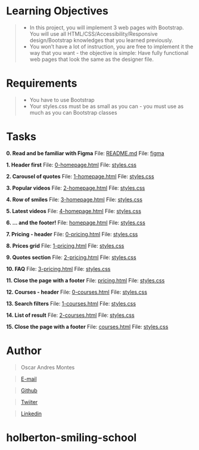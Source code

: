 # Learning Objectives

> - In this project, you will implement 3 web pages with Bootstrap. You will use all HTML/CSS/Accessibility/Responsive design/Bootstrap knowledges that you learned previously.
> - You won’t have a lot of instruction, you are free to implement it the way that you want - the objective is simple: Have fully functional web pages that look the same as the designer file.

# Requirements

> - You have to use Bootstrap
> - Your styles.css must be as small as you can - you must use as much as you can Bootstrap classes

# Tasks

**0. Read and be familiar with Figma**
File: [README.md](README.md/)
File: [figma](https://www.figma.com/files/recent/)

**1. Header first**
File: [0-homepage.html](0-homepage.html/)
File: [styles.css](styles.css/)

**2. Carousel of quotes**
File: [1-homepage.html](1-homepage.html/)
File: [styles.css](styles.css/)

**3. Popular videos**
File: [2-homepage.html](2-homepage.html/)
File: [styles.css](styles.css/)

**4. Row of smiles**
File: [3-homepage.html](3-homepage.html/)
File: [styles.css](styles.css/)

**5. Latest videos**
File: [4-homepage.html](4-homepage.html/)
File: [styles.css](styles.css/)

**6. ... and the footer!**
File: [homepage.html](homepage.html/)
File: [styles.css](styles.css/)

**7. Pricing - header**
File: [0-pricing.html](0-pricing.html/)
File: [styles.css](styles.css/)

**8. Prices grid**
File: [1-pricing.html](1-pricing.html/)
File: [styles.css](styles.css/)

**9. Quotes section**
File: [2-pricing.html](2-pricing.html/)
File: [styles.css](styles.css/)

**10. FAQ**
File: [3-pricing.html](3-pricing.html/)
File: [styles.css](styles.css/)

**11. Close the page with a footer**
File: [pricing.html](pricing.html/)
File: [styles.css](styles.css/)

**12. Courses - header**
File: [0-courses.html](0-courses.html/)
File: [styles.css](styles.css/)

**13. Search filters**
File: [1-courses.html](1-courses.html/)
File: [styles.css](styles.css/)

**14. List of result**
File: [2-courses.html](2-courses.html/)
File: [styles.css](styles.css/)

**15. Close the page with a footer**
File: [courses.html](courses.html/)
File: [styles.css](styles.css/)

# Author

> Oscar Andres Montes

> [E-mail](oscarandresmontes@gmail.com)

> [Github](https://github.com/andmontc)

> [Twiiter](https://twitter.com/dm_styx)

> [Linkedin](https://www.linkedin.com/in/andmontc/)
# holberton-smiling-school
